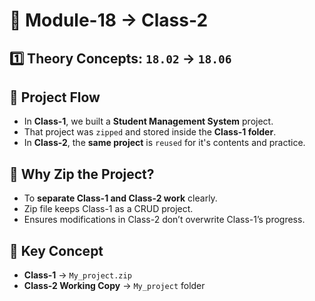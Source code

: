 # 📌 Module-18 → Class-2


## 1️⃣ Theory Concepts: `18.02` → `18.06`


## 🔹 Project Flow
- In **Class-1**, we built a **Student Management System** project.  
- That project was `zipped` and stored inside the **Class-1 folder**.  
- In **Class-2**, the **same project** is `reused` for it's contents and practice.

## 🔹 Why Zip the Project?
- To **separate Class-1 and Class-2 work** clearly.  
- Zip file keeps Class-1 as a CRUD project.  
- Ensures modifications in Class-2 don’t overwrite Class-1’s progress.

## 🔹 Key Concept
- **Class-1** → `My_project.zip`  
- **Class-2 Working Copy** → `My_project` folder